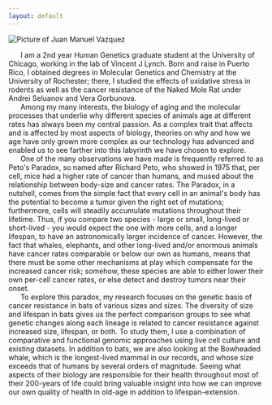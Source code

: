 ```yaml
---
layout: default
---
```


<img id="resize" src="https://lh3.googleusercontent.com/IV2SYoTvp6vZlbByTWjdl_-mEF0TDVn8WxN4pORkPfYCkU4BAfQYNEuMs3ABh1VwFm47K8uqiav0KcO0MictD8BZp1cgy5Bi4aG6RXkkYplR1ODIucfhBBeGYhMPSscuzMZWTDgDaK1LRtTSi9LAg9oxTo7wvnGRU1zTSdnnO3MUy_w63n6h4KV4ooKT9SJ2kuysjnVeHFhLekyAFwVjGnguqB9KEvaag--K8ZU6-vzuQUwRBkoZN96JpccZ441D_Cz-f0erqJxffukwb5cb56QZjUoz7HtZ6LNCqUXcoNlR93dCj33ipa_6OeSkSaq17cBIFmt96nmOJJThPTnbvuBgzoVYGAeQ5ofc863wLozlxjQ3p1CTo7GG1fdoCbKrTW-O71jdvtXH38jC3_hCvVH_LrjBnqVUF15ouebgTPkaKAhSbcvZpDFKUU9bgfnf0vTfNgU8j1Cvp8hsKibdXvmojctd8g1jB1Uk25fzhcoBZEmhUOru9-6zgPCihlV12H77LjfWzI5RpYqoibAvEON6KZSWuF5KjA6vVzpp8kIih0KpbfQTBuvYSZIQYDnXsISXTO7lu4E0dMVXVPHjCsL6w4hHIbEbCqTZ9cn8SP2Do5iO5yTxDzJV9ORwqfu7EWt9MWe7a6hy0_3gHM1P3OxOKjYOhx5Je-K_ZeE9HQ=w513-h910-no" alt="Picture of Juan Manuel Vazquez">

&nbsp;&nbsp;&nbsp;&nbsp;&nbsp;&nbsp;I am a 2nd year Human Genetics graduate student at the University of Chicago, working in the lab of Vincent J Lynch. Born and raise in Puerto Rico, I obtained degrees in Molecular Genetics and Chemistry at the University of Rochester; there, I studied the effects of oxidative stress in rodents as well as the cancer resistance of the Naked Mole Rat under Andrei Seluanov and Vera Gorbunova.  
&nbsp;&nbsp;&nbsp;&nbsp;&nbsp;&nbsp;Among my many interests, the biology of aging and the molecular processes that underlie why different species of animals age at different rates has always been my central passion. As a complex trait that affects and is affected by most aspects of biology, theories on why and how we age have only grown more complex as our technology has advanced and enabled us to see farther into this labyrinth we have chosen to explore.  
&nbsp;&nbsp;&nbsp;&nbsp;&nbsp;&nbsp;One of the many observations we have made is frequently referred to as Peto's Paradox, so named after Richard Peto, who showed in 1975 that, per cell, mice had a higher rate of cancer than humans, and mused about the relationship between body-size and cancer rates. The Paradox, in a nutshell, comes from the simple fact that every cell in an animal's body has the potential to become a tumor given the right set of mutations; furthermore, cells will steadily accumulate mutations throughout their lifetime. Thus, if you compare two species - large or small, long-lived or short-lived - you would expect the one with more cells, and a longer lifespan, to have an astronomically larger incidence of cancer. However, the fact that whales, elephants, and other long-lived and/or enormous animals have cancer rates comparable or below our own as humans, means that there must be some other mechanisms at play which compensate for the increased cancer risk; somehow, these species are able to either lower their own per-cell cancer rates, or else detect and destroy tumors near their onset.  
&nbsp;&nbsp;&nbsp;&nbsp;&nbsp;&nbsp;To explore this paradox, my research focuses on the genetic basis of cancer resistance in bats of various sizes and sizes. The diversity of size and lifespan in bats gives us the perfect comparison groups to see what genetic changes along each lineage is related to cancer resistance against increased size, lifespan, or both. To study them, I use a combination of comparative and functional genomic approaches using live cell culture and existing datasets. In addition to bats, we are also looking at the Bowheaded whale, which is the longest-lived mammal in our records, and whose size exceeds that of humans by several orders of magnitude. Seeing what aspects of their biology are responsible for their health throughout most of their 200-years of life could bring valuable insight into how we can improve our own quality of health in old-age in addition to lifespan-extension.
